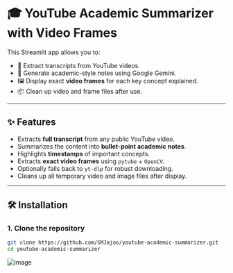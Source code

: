 
# 🎓 YouTube Academic Summarizer with Video Frames

This Streamlit app allows you to:
- 📜 Extract transcripts from YouTube videos.
- 🧠 Generate academic-style notes using Google Gemini.
- 🖼️ Display exact **video frames** for each key concept explained.
- 📦 Clean up video and frame files after use.

---

## ✨ Features

- Extracts **full transcript** from any public YouTube video.
- Summarizes the content into **bullet-point academic notes**.
- Highlights **timestamps** of important concepts.
- Extracts **exact video frames** using `pytube` + `OpenCV`.
- Optionally falls back to `yt-dlp` for robust downloading.
- Cleans up all temporary video and image files after display.

---

## 🛠️ Installation

### 1. Clone the repository

```bash
git clone https://github.com/SMJajoo/youtube-academic-summarizer.git
cd youtube-academic-summarizer
```

![image](https://github.com/user-attachments/assets/511fa342-ec58-4a53-99d4-1401607b5d20)
